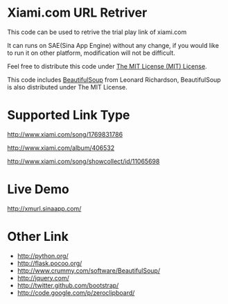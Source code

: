 Xiami.com URL Retriver
========

This code can be used to retrive the trial play link of xiami.com

It can runs on SAE(Sina App Engine) without any change, if you would like to run it on other platform, modification will not be difficult.

Feel free to distribute this code under [The MIT License (MIT) License](http://opensource.org/licenses/mit-license.php). 

This code includes [BeautifulSoup](http://www.crummy.com/software/BeautifulSoup/) from Leonard Richardson, BeautifulSoup is also distributed under The MIT License. 

Supported Link Type
========
http://www.xiami.com/song/1769831786

http://www.xiami.com/album/406532

http://www.xiami.com/song/showcollect/id/11065698

Live Demo
========
http://xmurl.sinaapp.com/

Other Link
========
* http://python.org/
* http://flask.pocoo.org/
* http://www.crummy.com/software/BeautifulSoup/
* http://jquery.com/
* http://twitter.github.com/bootstrap/
* http://code.google.com/p/zeroclipboard/
